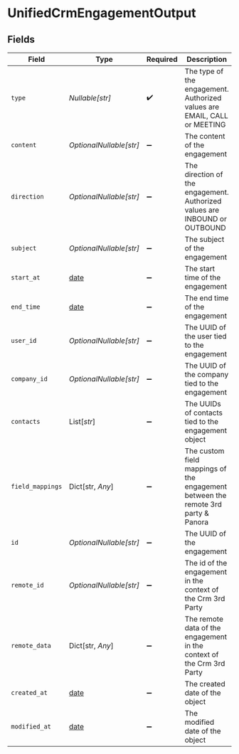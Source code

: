 # UnifiedCrmEngagementOutput


## Fields

| Field                                                                             | Type                                                                              | Required                                                                          | Description                                                                       |
| --------------------------------------------------------------------------------- | --------------------------------------------------------------------------------- | --------------------------------------------------------------------------------- | --------------------------------------------------------------------------------- |
| `type`                                                                            | *Nullable[str]*                                                                   | :heavy_check_mark:                                                                | The type of the engagement. Authorized values are EMAIL, CALL or MEETING          |
| `content`                                                                         | *OptionalNullable[str]*                                                           | :heavy_minus_sign:                                                                | The content of the engagement                                                     |
| `direction`                                                                       | *OptionalNullable[str]*                                                           | :heavy_minus_sign:                                                                | The direction of the engagement. Authorized values are INBOUND or OUTBOUND        |
| `subject`                                                                         | *OptionalNullable[str]*                                                           | :heavy_minus_sign:                                                                | The subject of the engagement                                                     |
| `start_at`                                                                        | [date](https://docs.python.org/3/library/datetime.html#date-objects)              | :heavy_minus_sign:                                                                | The start time of the engagement                                                  |
| `end_time`                                                                        | [date](https://docs.python.org/3/library/datetime.html#date-objects)              | :heavy_minus_sign:                                                                | The end time of the engagement                                                    |
| `user_id`                                                                         | *OptionalNullable[str]*                                                           | :heavy_minus_sign:                                                                | The UUID of the user tied to the engagement                                       |
| `company_id`                                                                      | *OptionalNullable[str]*                                                           | :heavy_minus_sign:                                                                | The UUID of the company tied to the engagement                                    |
| `contacts`                                                                        | List[*str*]                                                                       | :heavy_minus_sign:                                                                | The UUIDs of contacts tied to the engagement object                               |
| `field_mappings`                                                                  | Dict[str, *Any*]                                                                  | :heavy_minus_sign:                                                                | The custom field mappings of the engagement between the remote 3rd party & Panora |
| `id`                                                                              | *OptionalNullable[str]*                                                           | :heavy_minus_sign:                                                                | The UUID of the engagement                                                        |
| `remote_id`                                                                       | *OptionalNullable[str]*                                                           | :heavy_minus_sign:                                                                | The id of the engagement in the context of the Crm 3rd Party                      |
| `remote_data`                                                                     | Dict[str, *Any*]                                                                  | :heavy_minus_sign:                                                                | The remote data of the engagement in the context of the Crm 3rd Party             |
| `created_at`                                                                      | [date](https://docs.python.org/3/library/datetime.html#date-objects)              | :heavy_minus_sign:                                                                | The created date of the object                                                    |
| `modified_at`                                                                     | [date](https://docs.python.org/3/library/datetime.html#date-objects)              | :heavy_minus_sign:                                                                | The modified date of the object                                                   |